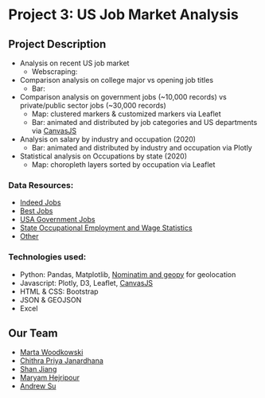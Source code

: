 # Project 3: US Job Market Analysis

## Project Description
* Analysis on recent US job market
   * Webscraping: 
* Comparison analysis on college major vs opening job titles
   * Bar: 
* Comparison analysis on government jobs (~10,000 records) vs private/public sector jobs (~30,000 records)
   * Map: clustered markers & customized markers via Leaflet
   * Bar: animated and distributed by job categories and US departments via [CanvasJS](https://canvasjs.com/javascript-charts/animated-chart/)
* Analysis on salary by industry and occupation (2020)
   * Bar: animated and distributed by industry and occupation via Plotly
* Statistical analysis on Occupations by state (2020)
   * Map: choropleth layers sorted by occupation via Leaflet

### Data Resources:

* [Indeed Jobs](https://www.kaggle.com/promptcloud/indeed-usa-job-listing/code)
* [Best Jobs](https://www.kaggle.com/susant4learning/bestjobsin2021)
* [USA Government Jobs](https://github.com/marcdacosta/usajobs-scrape)
* [State Occupational Employment and Wage Statistics](https://www.bls.gov/oes/2020/may/oes_ca.htm)
* [Other](https://github.com/mriganv/Project-3/tree/main/MAIN/static/resources)

### Technologies used:

* Python: Pandas, Matplotlib, [Nominatim and geopy](https://medium.com/analytics-vidhya/how-to-generate-lat-and-long-coordinates-of-city-without-using-apis-25ebabcaf1d5) for geolocation
* Javascript: Plotly, D3, Leaflet, [CanvasJS](https://canvasjs.com/javascript-charts/animated-chart/)
* HTML & CSS: Bootstrap
* JSON & GEOJSON
* Excel



## Our Team

* [Marta Woodkowski](https://github.com/MartaWoodkowski)
* [Chithra Priya Janardhana](https://github.com/mriganv)
* [Shan Jiang](https://github.com/FrankJiang1208)
* [Maryam Hejripour](https://github.com/mforoohi)
* [Andrew Su](https://github.com/isoju)

